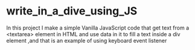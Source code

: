 # write_in_a_dive_using_JS
In this project I make a simple Vanilla JavaScript code that get text from a &lt;textarea> element in HTML and use data in it to fill a text inside a div element ,and that is an example of using keyboard event listener
